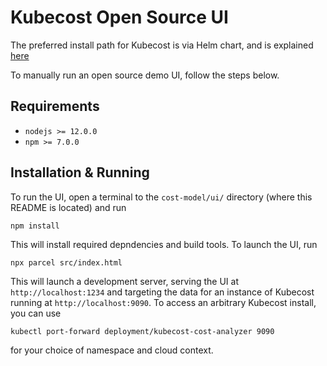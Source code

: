 # Kubecost Open Source UI
The preferred install path for Kubecost is via Helm chart, and is explained [here](http://docs.kubecost.com/install)

To manually run an open source demo UI, follow the steps below.

## Requirements

* `nodejs >= 12.0.0`
* `npm >= 7.0.0`

## Installation & Running
To run the UI, open a terminal to the `cost-model/ui/` directory (where this README is located) and run

```
npm install
```

This will install required depndencies and build tools. To launch the UI, run

```
npx parcel src/index.html
```

This will launch a development server, serving the UI at `http://localhost:1234` and targeting the data for an instance of
Kubecost running at `http://localhost:9090`. To access an arbitrary Kubecost install, you can use

```
kubectl port-forward deployment/kubecost-cost-analyzer 9090
```

for your choice of namespace and cloud context.
